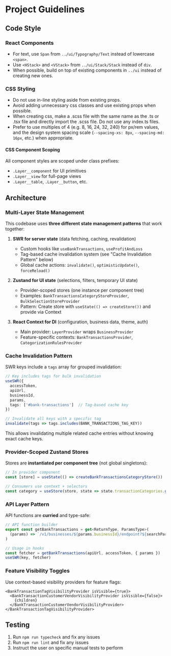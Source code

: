 # Project Guidelines

## Code Style

### React Components
- For text, use `Span` from `../ui/Typography/Text` instead of lowercase `<span>`.
- Use `<HStack>` and `<VStack>` from `../ui/Stack/Stack` instead of `div`.
- When possible, build on top of existing components in `../ui` instead of creating new ones.

### CSS Styling
- Do not use in-line styling aside from existing props.
- Avoid adding unnecessary css classes and use existing props when possible.
- When creating css, make a .scss file with the same name as the .ts or .tsx file and directly import the .scss file. Do not use any index.ts files.
- Prefer to use multiples of 4 (e.g. 8, 16, 24, 32, 240) for px/rem values, and the design system spacing scale (`--spacing-xs: 8px`, `--spacing-md: 16px`, etc.) when appropriate.

#### CSS Component Scoping

All component styles are scoped under class prefixes:
- `.Layer__component` for UI primitives
- `.Layer__view` for full-page views
- `.Layer__table`, `.Layer__button`, etc.

## Architecture

### Multi-Layer State Management

This codebase uses **three different state management patterns** that work together:

1. **SWR for server state** (data fetching, caching, revalidation)
   - Custom hooks like `useBankTransactions`, `useProfitAndLoss`
   - Tag-based cache invalidation system (see "Cache Invalidation Pattern" below)
   - Global cache actions: `invalidate()`, `optimisticUpdate()`, `forceReload()`

2. **Zustand for UI state** (selections, filters, temporary UI state)
   - Provider-scoped stores (one instance per component tree)
   - Examples: `BankTransactionsCategoryStoreProvider`, `BulkSelectionStoreProvider`
   - Pattern: Create store with `useState(() => createStore())` and provide via Context

3. **React Context for DI** (configuration, business data, theme, auth)
   - Main provider: `LayerProvider` wraps `BusinessProvider`
   - Feature-specific contexts: `BankTransactionsProvider`, `CategorizationRulesProvider`

### Cache Invalidation Pattern

SWR keys include a `tags` array for grouped invalidation:

```typescript
// Key includes tags for bulk invalidation
useSWR({
  accessToken,
  apiUrl,
  businessId,
  params,
  tags: ['#bank-transactions']  // Tag-based cache key
})

// Invalidate all keys with a specific tag
invalidate(tags => tags.includes(BANK_TRANSACTIONS_TAG_KEY))
```

This allows invalidating multiple related cache entries without knowing exact cache keys.

### Provider-Scoped Zustand Stores

Stores are **instantiated per component tree** (not global singletons):

```typescript
// In provider component
const [store] = useState(() => createBankTransactionsCategoryStore())

// Consumers use context + selectors
const category = useStore(store, state => state.transactionCategories.get(id))
```


### API Layer Pattern

API functions are **curried** and type-safe:

```typescript
// API function builder
export const getBankTransactions = get<ReturnType, ParamsType>(
  (params) => `/v1/businesses/${params.businessId}/endpoint?${searchParams}`
)

// Usage in hooks
const fetcher = getBankTransactions(apiUrl, accessToken, { params })
useSWR(key, fetcher)
```

### Feature Visibility Toggles

Use context-based visibility providers for feature flags:

```tsx
<BankTransactionTagVisibilityProvider isVisible={true}>
  <BankTransactionCustomerVendorVisibilityProvider isVisible={false}>
    {children}
  </BankTransactionCustomerVendorVisibilityProvider>
</BankTransactionTagVisibilityProvider>
```

## Testing
1. Run `npm run typecheck` and fix any issues
2. Run `npm run lint` and fix any issues
3. Instruct the user on specific manual tests to perform
